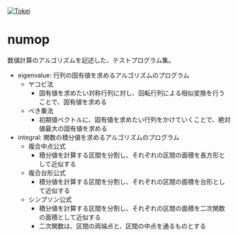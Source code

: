 [![Tokei](https://tokei.rs/b1/github/matsuoka-601/numop)](https://github.com/matsuoka-601/numop)
# numop
数値計算のアルゴリズムを記述した、テストプログラム集。

- eigenvalue: 行列の固有値を求めるアルゴリズムのプログラム
	- ヤコビ法
		- 固有値を求めたい対称行列に対し、回転行列による相似変換を行うことで、固有値を求める
	- べき乗法
		- 初期値ベクトルに、固有値を求めたい行列をかけていくことで、絶対値最大の固有値を求める
- integral: 関数の積分値を求めるアルゴリズムのプログラム
	- 複合中点公式
		- 積分値を計算する区間を分割し、それぞれの区間の面積を長方形として近似する
	- 複合台形公式
		- 積分値を計算する区間を分割し、それぞれの区間の面積を台形として近似する
	- シンプソン公式
		- 積分値を計算する区間を分割し、それぞれの区間の面積を二次関数の面積として近似する
		- 二次関数は、区間の両端点と、区間の中点を通るものとする